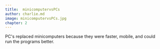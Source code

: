 ```yaml
---
title:  minicomputervsPCs
author: charlie.md
image: minicomputervsPCs.jpg
chapter: 2
---
```

PC's replaced minicomputers because they were faster, mobile, and could run the programs better.